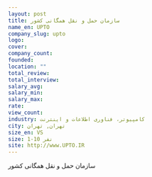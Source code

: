 ```yaml
---
layout: post
title: سازمان حمل و نقل همگانی کشور
name_en: UPTO
company_slug: upto
logo: 
cover: 
company_count:
founded:
location: ""
total_review: 
total_interview: 
salary_avg: 
salary_min: 
salary_max: 
rate: 
view_count: 
industry: کامپیوتر، فناوری اطلاعات و اینترنت
city: تهران, تهران
size_en: VS
size: 1-10 نفر
site: http://www.UPTO.IR
---
```


سازمان حمل و نقل همگانی کشور
